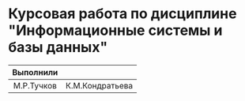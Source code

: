 # Курсовая работа по дисциплине "Информационные системы и базы данных"

|Выполнили||
|:-:|:-:|
|М.Р.Тучков|К.М.Кондратьева|
